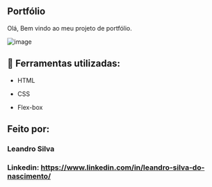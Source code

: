 ## Portfólio 

Olá, Bem vindo ao meu projeto de portfólio.

![image](https://github.com/user-attachments/assets/0b87dc56-5b7b-4adb-aee9-c9a37cc3bcc8)

## 🔨 Ferramentas utilizadas:

* HTML

* CSS

* Flex-box

## Feito por:

### Leandro Silva

### Linkedin: https://www.linkedin.com/in/leandro-silva-do-nascimento/
